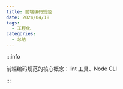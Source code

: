 ```yaml
---
title: 前端编码规范
date: 2024/04/18
tags:
  - 工程化
categories:
  - 总结
---
```


:::info

前端编码规范的核心概念：lint 工具、Node CLI

:::